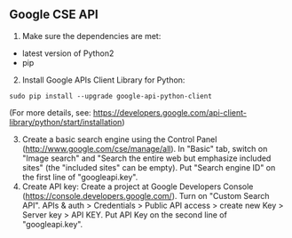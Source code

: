 ## Google CSE API

1. Make sure the dependencies are met:
  * latest version of Python2
  * pip

2. Install Google APIs Client Library for Python: 
  ```
  sudo pip install --upgrade google-api-python-client
  ```
(For more details, see: https://developers.google.com/api-client-library/python/start/installation)

3. Create a basic search engine using the Control Panel (http://www.google.com/cse/manage/all). In "Basic" tab, switch on "Image search" and "Search the entire web but emphasize included sites" (the "included sites" can be empty). Put "Search engine ID" on the first line of "googleapi.key". 
4. Create API key: Create a project at Google Developers Console (https://console.developers.google.com/). Turn on "Custom Search API". APIs & auth > Credentials > Public API access > create new Key > Server key > API KEY. Put API Key on the second line of "googleapi.key". 
